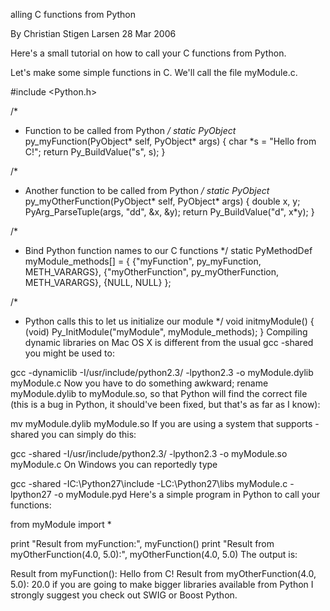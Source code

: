 alling C functions from Python

By Christian Stigen Larsen 
28 Mar 2006

Here's a small tutorial on how to call your C functions from Python.

Let's make some simple functions in C. We'll call the file myModule.c.

#include <Python.h>

/*
 * Function to be called from Python
 */
static PyObject* py_myFunction(PyObject* self, PyObject* args)
{
  char *s = "Hello from C!";
  return Py_BuildValue("s", s);
}

/*
 * Another function to be called from Python
 */
static PyObject* py_myOtherFunction(PyObject* self, PyObject* args)
{
  double x, y;
  PyArg_ParseTuple(args, "dd", &x, &y);
  return Py_BuildValue("d", x*y);
}

/*
 * Bind Python function names to our C functions
 */
static PyMethodDef myModule_methods[] = {
  {"myFunction", py_myFunction, METH_VARARGS},
  {"myOtherFunction", py_myOtherFunction, METH_VARARGS},
  {NULL, NULL}
};

/*
 * Python calls this to let us initialize our module
 */
void initmyModule()
{
  (void) Py_InitModule("myModule", myModule_methods);
}
Compiling dynamic libraries on Mac OS X is different from the usual gcc -shared you might be used to:

gcc -dynamiclib -I/usr/include/python2.3/ -lpython2.3 -o myModule.dylib myModule.c
Now you have to do something awkward; rename myModule.dylib to myModule.so, so that Python will find the correct file (this is a bug in Python, it should've been fixed, but that's as far as I know):

mv myModule.dylib myModule.so
If you are using a system that supports -shared you can simply do this:

gcc -shared -I/usr/include/python2.3/ -lpython2.3 -o myModule.so myModule.c
On Windows you can reportedly type

gcc -shared -IC:\Python27\include -LC:\Python27\libs myModule.c -lpython27 -o myModule.pyd
Here's a simple program in Python to call your functions:

from myModule import *

print "Result from myFunction:", myFunction()
print "Result from myOtherFunction(4.0, 5.0):", myOtherFunction(4.0, 5.0)
The output is:

Result from myFunction(): Hello from C!
Result from myOtherFunction(4.0, 5.0): 20.0
if you are going to make bigger libraries available from Python I strongly suggest you check out SWIG or Boost Python.
